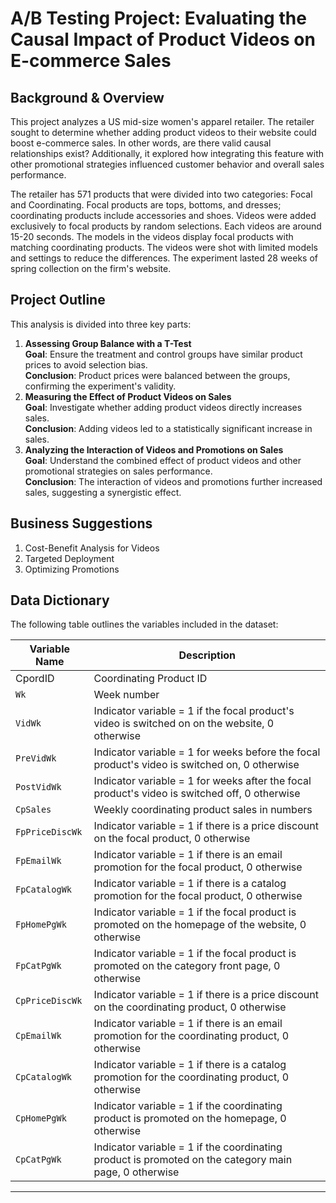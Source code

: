 # A/B Testing Project: Evaluating the Causal Impact of Product Videos on E-commerce Sales

## Background & Overview  
This project analyzes a US mid-size women's apparel retailer. The retailer sought to determine whether adding product videos to their website could boost e-commerce sales. In other words, are there valid causal relationships exist? Additionally, it  explored how integrating this feature with other promotional strategies influenced customer behavior and overall sales performance.

The retailer has 571 products that were divided into two categories: Focal and Coordinating. Focal products are tops, bottoms, and dresses; coordinating products include accessories and shoes. Videos were added exclusively to focal products by random selections. Each videos are around 15-20 seconds. The models in the videos display focal products with matching coordinating products. The videos were shot with limited models and settings to reduce the differences. The experiment lasted 28 weeks of spring collection on the firm's website. 

## Project Outline
This analysis is divided into three key parts:

1. **Assessing Group Balance with a T-Test**  
  **Goal**: Ensure the treatment and control groups have similar product prices to avoid selection bias.  
  **Conclusion**: Product prices were balanced between the groups, confirming the experiment's validity.
2. **Measuring the Effect of Product Videos on Sales**  
  **Goal**: Investigate whether adding product videos directly increases sales.  
  **Conclusion**: Adding videos led to a statistically significant increase in sales.
3. **Analyzing the Interaction of Videos and Promotions on Sales**  
  **Goal**: Understand the combined effect of product videos and other promotional strategies on sales performance.  
  **Conclusion**: The interaction of videos and promotions further increased sales, suggesting a synergistic effect.

## Business Suggestions  
1. Cost-Benefit Analysis for Videos  
2. Targeted Deployment
3. Optimizing Promotions

## Data Dictionary

The following table outlines the variables included in the dataset:

| **Variable Name** | **Description**                                                                                   |
|--------------------|---------------------------------------------------------------------------------------------------|
| CpordID         | Coordinating Product ID                                                                           |
| `Wk`              | Week number                                                                                       |
| `VidWk`           | Indicator variable = 1 if the focal product's video is switched on on the website, 0 otherwise   |
| `PreVidWk`        | Indicator variable = 1 for weeks before the focal product's video is switched on, 0 otherwise    |
| `PostVidWk`       | Indicator variable = 1 for weeks after the focal product's video is switched off, 0 otherwise    |
| `CpSales`         | Weekly coordinating product sales in numbers                                                     |
| `FpPriceDiscWk`   | Indicator variable = 1 if there is a price discount on the focal product, 0 otherwise            |
| `FpEmailWk`       | Indicator variable = 1 if there is an email promotion for the focal product, 0 otherwise         |
| `FpCatalogWk`     | Indicator variable = 1 if there is a catalog promotion for the focal product, 0 otherwise        |
| `FpHomePgWk`      | Indicator variable = 1 if the focal product is promoted on the homepage of the website, 0 otherwise|
| `FpCatPgWk`       | Indicator variable = 1 if the focal product is promoted on the category front page, 0 otherwise  |
| `CpPriceDiscWk`   | Indicator variable = 1 if there is a price discount on the coordinating product, 0 otherwise     |
| `CpEmailWk`       | Indicator variable = 1 if there is an email promotion for the coordinating product, 0 otherwise  |
| `CpCatalogWk`     | Indicator variable = 1 if there is a catalog promotion for the coordinating product, 0 otherwise |
| `CpHomePgWk`      | Indicator variable = 1 if the coordinating product is promoted on the homepage, 0 otherwise      |
| `CpCatPgWk`       | Indicator variable = 1 if the coordinating product is promoted on the category main page, 0 otherwise|

---
